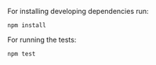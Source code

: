 For installing developing dependencies run:

```
npm install
```

For running the tests:

```
npm test
```